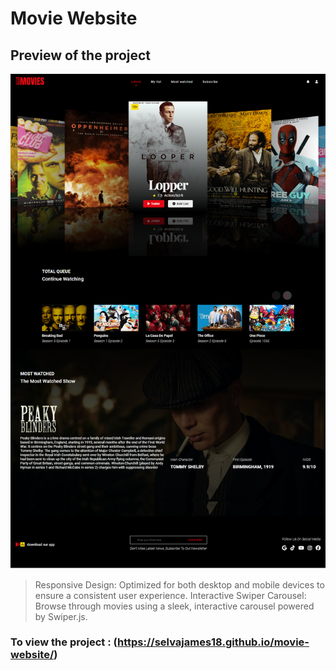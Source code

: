 # Movie Website
 ## Preview of the project
 ![Preview](https://github.com/SelvaJames18/movie-website/blob/main/assets/Document.png)
>Responsive Design: Optimized for both desktop and mobile devices to ensure a consistent user experience.
>Interactive Swiper Carousel: Browse through movies using a sleek, interactive carousel powered by Swiper.js.
### To view the project : (https://selvajames18.github.io/movie-website/)
